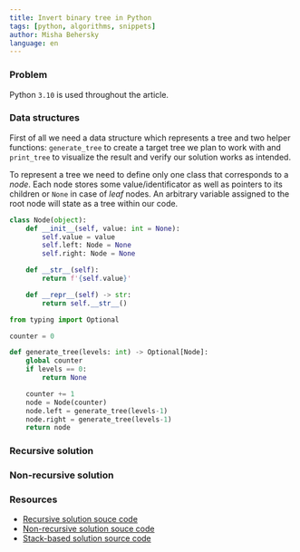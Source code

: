 ```yaml
---
title: Invert binary tree in Python
tags: [python, algorithms, snippets]
author: Misha Behersky
language: en
---
```


### Problem

Python `3.10` is used throughout the article.

### Data structures

First of all we need a data structure which represents a tree and two helper functions:
`generate_tree` to create a target tree we plan to work with and
`print_tree` to visualize the result and verify our solution works as intended.

To represent a tree we need to define only one class that corresponds to a *node*. Each node stores some value/identificator as well as pointers to its children or `None` in case of *leaf* nodes. An arbitrary variable assigned to the root node will state as a tree within our code.

```python
class Node(object):
    def __init__(self, value: int = None):
        self.value = value
        self.left: Node = None
        self.right: Node = None

    def __str__(self):
        return f'{self.value}'

    def __repr__(self) -> str:
        return self.__str__()
```

```python
from typing import Optional

counter = 0

def generate_tree(levels: int) -> Optional[Node]:
    global counter
    if levels == 0:
        return None

    counter += 1
    node = Node(counter)
    node.left = generate_tree(levels-1)
    node.right = generate_tree(levels-1)
    return node
```

### Recursive solution


### Non-recursive solution

### Resources

* [Recursive solution souce code](https://github.com/bmwant/jaaam/blob/main/invert_binary_tree.py)
* [Non-recursive solution souce code](https://github.com/bmwant/jaaam/blob/main/invert_binary_tree_queue.py)
* [Stack-based solution source code](https://github.com/bmwant/jaaam/blob/main/invert_binary_tree_stack.py)
